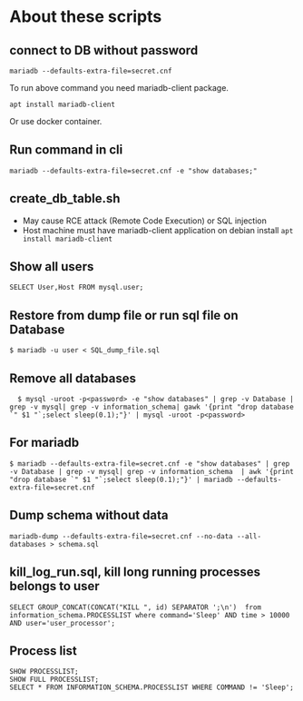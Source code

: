 # About these scripts

## connect to DB without password

```
mariadb --defaults-extra-file=secret.cnf
```

To run above command you need mariadb-client package.
```
apt install mariadb-client
```
Or use docker container.


## Run command in cli
```
mariadb --defaults-extra-file=secret.cnf -e "show databases;"
```

## create_db_table.sh

* May cause RCE attack (Remote Code Execution) or SQL injection
* Host machine must have mariadb-client application on debian install `apt install mariadb-client`

## Show all users

```
SELECT User,Host FROM mysql.user;
```

## Restore from dump file or run sql file on Database

```  
$ mariadb -u user < SQL_dump_file.sql
```

## Remove all databases

```
  $ mysql -uroot -p<password> -e "show databases" | grep -v Database | grep -v mysql| grep -v information_schema| gawk '{print "drop database `" $1 "`;select sleep(0.1);"}' | mysql -uroot -p<password>
```

## For mariadb
```
$ mariadb --defaults-extra-file=secret.cnf -e "show databases" | grep -v Database | grep -v mysql| grep -v information_schema  | awk '{print "drop database `" $1 "`;select sleep(0.1);"}' | mariadb --defaults-extra-file=secret.cnf
```

## Dump schema without data
```
mariadb-dump --defaults-extra-file=secret.cnf --no-data --all-databases > schema.sql
```

## kill_log_run.sql, kill long running processes belongs to user
```
SELECT GROUP_CONCAT(CONCAT("KILL ", id) SEPARATOR ';\n')  from information_schema.PROCESSLIST where command='Sleep' AND time > 10000 AND user='user_processor';
```

## Process list
```
SHOW PROCESSLIST;
SHOW FULL PROCESSLIST;
SELECT * FROM INFORMATION_SCHEMA.PROCESSLIST WHERE COMMAND != 'Sleep';
```

